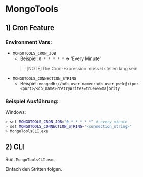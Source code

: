 # MongoTools

## 1) Cron Feature

### Environment Vars:
- `MONGOTOOLS_CRON_JOB`
  - Beispiel: `0 * * * * *` -> 'Every Minute' 
  > ![NOTE]
  > Die Cron-Expression muss 6 stellen lang sein
- `MONGOTOOLS_CONNECTION_STRING`
  - Beispiel: `mongodb://<db_user_name>:<db_user_pwd>@<ip>:<port>/<db_name>?retryWrites=true&w=majority`

### Beispiel Ausführung:
Windows:
```bash
> set MONGOTOOLS_CRON_JOB="0 * * * * *" # every minute
> set MONGOTOOLS_CONNECTION_STRING="<connection_string>"
> MongoToolsCLI.exe
```

## 2) CLI
Run:
`MongoToolsCLI.exe`

Einfach den Stritten folgen.
